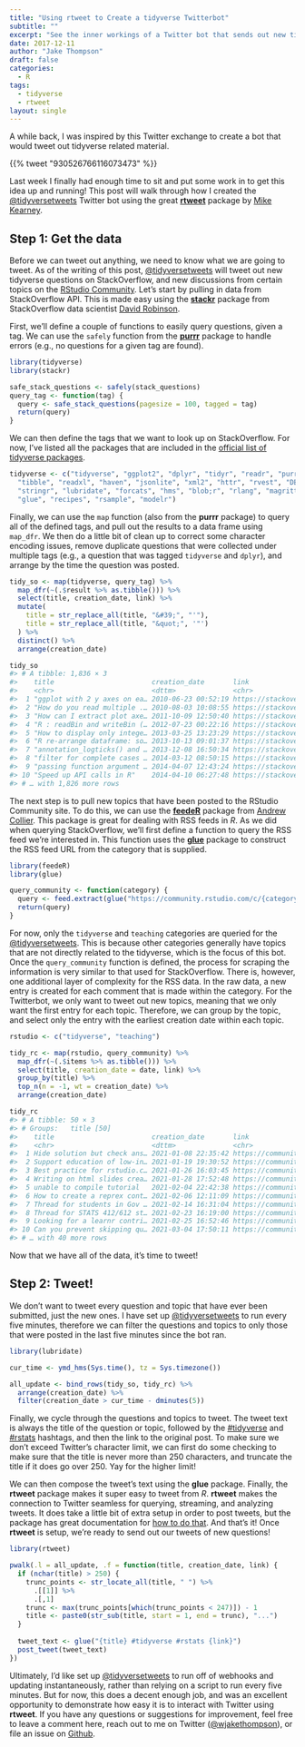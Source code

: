 ```yaml
---
title: "Using rtweet to Create a tidyverse Twitterbot"
subtitle: ""
excerpt: "See the inner workings of a Twitter bot that sends out new tidyverse questions."
date: 2017-12-11
author: "Jake Thompson"
draft: false
categories:
  - R
tags:
  - tidyverse
  - rtweet
layout: single
---
```


A while back, I was inspired by this Twitter exchange to create a bot that would tweet out tidyverse related material.

{{% tweet "930526766116073473" %}}

Last week I finally had enough time to sit and put some work in to get this idea up and running! This post will walk through how I created the [@tidyversetweets](https://twitter.com/tidyversetweets) Twitter bot using the great [**rtweet**](https://docs.ropensci.org/rtweet/) package by [Mike Kearney](https://twitter.com/kearneymw).

## Step 1: Get the data

Before we can tweet out anything, we need to know what we are going to tweet. As of the writing of this post, [@tidyversetweets](https://twitter.com/tidyversetweets) will tweet out new tidyverse questions on StackOverflow, and new discussions from certain topics on the [RStudio Community](https://community.rstudio.com/). Let’s start by pulling in data from StackOverflow API. This is made easy using the [**stackr**](https://github.com/dgrtwo/stackr) package from StackOverflow data scientist [David Robinson](https://twitter.com/drob).

First, we’ll define a couple of functions to easily query questions, given a tag. We can use the `safely` function from the [**purrr**](http://purrr.tidyverse.org/) package to handle errors (e.g., no questions for a given tag are found).

``` r
library(tidyverse)
library(stackr)

safe_stack_questions <- safely(stack_questions)
query_tag <- function(tag) {
  query <- safe_stack_questions(pagesize = 100, tagged = tag)
  return(query)
}
```

We can then define the tags that we want to look up on StackOverflow. For now, I’ve listed all the packages that are included in the [official list of tidyverse packages](https://www.tidyverse.org/packages/).

``` r
tidyverse <- c("tidyverse", "ggplot2", "dplyr", "tidyr", "readr", "purrr",
  "tibble", "readxl", "haven", "jsonlite", "xml2", "httr", "rvest", "DBI;r",
  "stringr", "lubridate", "forcats", "hms", "blob;r", "rlang", "magrittr",
  "glue", "recipes", "rsample", "modelr")
```

Finally, we can use the `map` function (also from the **purrr** package) to query all of the defined tags, and pull out the results to a data frame using `map_dfr`. We then do a little bit of clean up to correct some character encoding issues, remove duplicate questions that were collected under multiple tags (e.g., a question that was tagged `tidyverse` and `dplyr`), and arrange by the time the question was posted.

``` r
tidy_so <- map(tidyverse, query_tag) %>%
  map_dfr(~(.$result %>% as.tibble())) %>%
  select(title, creation_date, link) %>%
  mutate(
    title = str_replace_all(title, "&#39;", "'"),
    title = str_replace_all(title, "&quot;", '"')
  ) %>%
  distinct() %>%
  arrange(creation_date)

tidy_so
#> # A tibble: 1,836 × 3
#>    title                        creation_date       link                        
#>    <chr>                        <dttm>              <chr>                       
#>  1 "ggplot with 2 y axes on ea… 2010-06-23 00:52:19 https://stackoverflow.com/q…
#>  2 "How do you read multiple .… 2010-08-03 10:08:55 https://stackoverflow.com/q…
#>  3 "How can I extract plot axe… 2011-10-09 12:50:40 https://stackoverflow.com/q…
#>  4 "R : readBin and writeBin (… 2012-07-23 00:22:16 https://stackoverflow.com/q…
#>  5 "How to display only intege… 2013-03-25 13:23:29 https://stackoverflow.com/q…
#>  6 "R re-arrange dataframe: so… 2013-10-13 09:01:37 https://stackoverflow.com/q…
#>  7 "annotation_logticks() and … 2013-12-08 16:50:34 https://stackoverflow.com/q…
#>  8 "filter for complete cases … 2014-03-12 08:50:15 https://stackoverflow.com/q…
#>  9 "passing function argument … 2014-04-07 12:43:24 https://stackoverflow.com/q…
#> 10 "Speed up API calls in R"    2014-04-10 06:27:48 https://stackoverflow.com/q…
#> # … with 1,826 more rows
```

The next step is to pull new topics that have been posted to the RStudio Community site. To do this, we can use the [**feedeR**](https://github.com/DataWookie/feedeR) package from [Andrew Collier](https://twitter.com/DataWookie). This package is great for dealing with RSS feeds in *R*. As we did when querying StackOverflow, we’ll first define a function to query the RSS feed we’re interested in. This function uses the [**glue**](http://glue.tidyverse.org/) package to construct the RSS feed URL from the category that is supplied.

``` r
library(feedeR)
library(glue)

query_community <- function(category) {
  query <- feed.extract(glue("https://community.rstudio.com/c/{category}.rss"))
  return(query)
}
```

For now, only the `tidyverse` and `teaching` categories are queried for the [@tidyversetweets](https://twitter.com/tidyversetweets). This is because other categories generally have topics that are not directly related to the tidyverse, which is the focus of this bot. Once the `query_community` function is defined, the process for scraping the information is very similar to that used for StackOverflow. There is, however, one additional layer of complexity for the RSS data. In the raw data, a new entry is created for each comment that is made within the category. For the Twitterbot, we only want to tweet out new topics, meaning that we only want the first entry for each topic. Therefore, we can group by the topic, and select only the entry with the earliest creation date within each topic.

``` r
rstudio <- c("tidyverse", "teaching")

tidy_rc <- map(rstudio, query_community) %>%
  map_dfr(~(.$items %>% as.tibble())) %>%
  select(title, creation_date = date, link) %>%
  group_by(title) %>%
  top_n(n = -1, wt = creation_date) %>%
  arrange(creation_date)

tidy_rc
#> # A tibble: 50 × 3
#> # Groups:   title [50]
#>    title                        creation_date       link                        
#>    <chr>                        <dttm>              <chr>                       
#>  1 Hide solution but check ans… 2021-01-08 22:35:42 https://community.rstudio.c…
#>  2 Support education of low-in… 2021-01-19 19:30:52 https://community.rstudio.c…
#>  3 Best practice for rstudio.c… 2021-01-26 16:03:45 https://community.rstudio.c…
#>  4 Writing on html slides crea… 2021-01-28 17:52:48 https://community.rstudio.c…
#>  5 unable to compile tutorial   2021-02-04 22:42:38 https://community.rstudio.c…
#>  6 How to create a reprex cont… 2021-02-06 12:11:09 https://community.rstudio.c…
#>  7 Thread for students in Gov … 2021-02-14 16:31:04 https://community.rstudio.c…
#>  8 Thread for STATS 412/612 st… 2021-02-23 16:19:00 https://community.rstudio.c…
#>  9 Looking for a learnr contri… 2021-02-25 16:52:46 https://community.rstudio.c…
#> 10 Can you prevent skipping qu… 2021-03-04 17:50:11 https://community.rstudio.c…
#> # … with 40 more rows
```

Now that we have all of the data, it’s time to tweet!

## Step 2: Tweet!

We don’t want to tweet every question and topic that have ever been submitted, just the new ones. I have set up [@tidyversetweets](https://twitter.com/tidyversetweets) to run every five minutes, therefore we can filter the questions and topics to only those that were posted in the last five minutes since the bot ran.

``` r
library(lubridate)

cur_time <- ymd_hms(Sys.time(), tz = Sys.timezone())

all_update <- bind_rows(tidy_so, tidy_rc) %>%
  arrange(creation_date) %>%
  filter(creation_date > cur_time - dminutes(5))
```

Finally, we cycle through the questions and topics to tweet. The tweet text is always the title of the question or topic, followed by the [#tidyverse](https://twitter.com/hashtag/tidyverse?src=hash) and [#rstats](https://twitter.com/hashtag/rstats?src=hash) hashtags, and then the link to the original post. To make sure we don’t exceed Twitter’s character limit, we can first do some checking to make sure that the title is never more than 250 characters, and truncate the title if it does go over 250. Yay for the higher limit!

We can then compose the tweet’s text using the **glue** package. Finally, the **rtweet** package makes it super easy to tweet from *R*. **rtweet** makes the connection to Twitter seamless for querying, streaming, and analyzing tweets. It does take a little bit of extra setup in order to post tweets, but the package has great documentation for [how to do that](https://cran.r-project.org/web/packages/rtweet/vignettes/auth.html). And that’s it! Once **rtweet** is setup, we’re ready to send out our tweets of new questions!

``` r
library(rtweet)

pwalk(.l = all_update, .f = function(title, creation_date, link) {
  if (nchar(title) > 250) {
    trunc_points <- str_locate_all(title, " ") %>%
      .[[1]] %>%
      .[,1]
    trunc <- max(trunc_points[which(trunc_points < 247)]) - 1
    title <- paste0(str_sub(title, start = 1, end = trunc), "...")
  }
  
  tweet_text <- glue("{title} #tidyverse #rstats {link}")
  post_tweet(tweet_text)
})
```

Ultimately, I’d like set up [@tidyversetweets](https://twitter.com/tidyversetweets) to run off of webhooks and updating instantaneously, rather than relying on a script to run every five minutes. But for now, this does a decent enough job, and was an excellent opportunity to demonstrate how easy it is to interact with Twitter using **rtweet**. If you have any questions or suggestions for improvement, feel free to leave a comment here, reach out to me on Twitter ([@wjakethompson](https://twitter.com/wjakethompson)), or file an issue on [Github](https://github.com/wjakethompson/tidyverse-tweets/issues).

